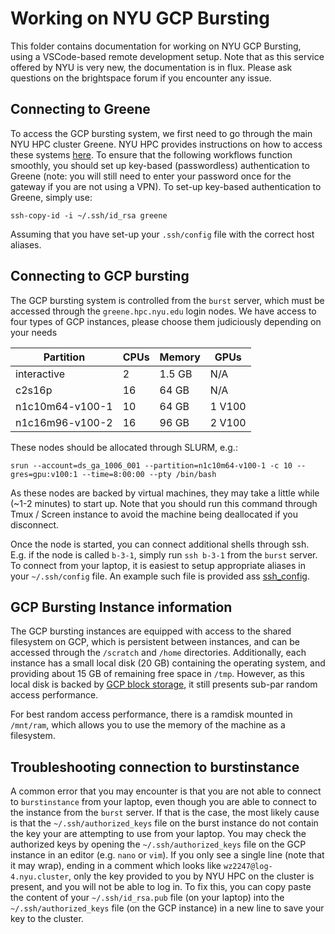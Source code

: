 # Working on NYU GCP Bursting

This folder contains documentation for working on NYU GCP Bursting, using a VSCode-based remote development setup.
Note that as this service offered by NYU is very new, the documentation is in flux.
Please ask questions on the brightspace forum if you encounter any issue.


## Connecting to Greene

To access the GCP bursting system, we first need to go through the main NYU HPC cluster Greene.
NYU HPC provides instructions on how to access these systems [here](https://sites.google.com/a/nyu.edu/nyu-hpc/documentation/hpc-access).
To ensure that the following workflows function smoothly, you should set up key-based (passwordless)
authentication to Greene (note: you will still need to enter your password once for the gateway if you
are not using a VPN).
To set-up key-based authentication to Greene, simply use:
```{bash}
ssh-copy-id -i ~/.ssh/id_rsa greene
```
Assuming that you have set-up your `.ssh/config` file with the correct host aliases.


## Connecting to GCP bursting

The GCP bursting system is controlled from the `burst` server, which must be accessed through the `greene.hpc.nyu.edu`
login nodes.
We have access to four types of GCP instances, please choose them judiciously depending on your needs

| Partition       | CPUs | Memory   | GPUs   |
|-----------------|------|----------|--------|
| interactive     |    2 |  1.5 GB  | N/A    |
| c2s16p          |   16 |  64 GB   | N/A    |
| n1c10m64-v100-1 |   10 |  64 GB   | 1 V100 |
| n1c16m96-v100-2 |   16 |  96 GB   | 2 V100 |

These nodes should be allocated through SLURM, e.g.:
```{bash}
srun --account=ds_ga_1006_001 --partition=n1c10m64-v100-1 -c 10 --gres=gpu:v100:1 --time=8:00:00 --pty /bin/bash
```
As these nodes are backed by virtual machines, they may take a little while (~1-2 minutes) to start up.
Note that you should run this command through Tmux / Screen instance to avoid the machine being
deallocated if you disconnect.

Once the node is started, you can connect additional shells through ssh.
E.g. if the node is called `b-3-1`, simply run `ssh b-3-1` from the `burst` server.
To connect from your laptop, it is easiest to setup appropriate aliases in your `~/.ssh/config` file.
An example such file is provided ass [ssh_config](../lecture2/examples/ssh_config).


## GCP Bursting Instance information

The GCP bursting instances are equipped with access to the shared filesystem on GCP, which is persistent
between instances, and can be accessed through the `/scratch` and `/home` directories.
Additionally, each instance has a small local disk (20 GB) containing the operating system, and providing
about 15 GB of remaining free space in `/tmp`.
However, as this local disk is backed by [GCP block storage](https://cloud.google.com/persistent-disk),
it still presents sub-par random access performance.

For best random access performance, there is a ramdisk mounted in `/mnt/ram`, which allows you to use
the memory of the machine as a filesystem.

## Troubleshooting connection to burstinstance

A common error that you may encounter is that you are not able to connect to `burstinstance` from your laptop,
even though you are able to connect to the instance from the `burst` server.
If that is the case, the most likely cause is that the `~/.ssh/authorized_keys` file on the burst instance do
not contain the key your are attempting to use from your laptop.
You may check the authorized keys by opening the `~/.ssh/authorized_keys` file on the GCP instance in an editor
(e.g. `nano` or `vim`).
If you only see a single line (note that it may wrap), ending in a comment which looks like `wz2247@log-4.nyu.cluster`,
only the key provided to you by NYU HPC on the cluster is present, and you will not be able to log in.
To fix this, you can copy paste the content of your `~/.ssh/id_rsa.pub` file (on your laptop) into the `~/.ssh/authorized_keys`
file (on the GCP instance) in a new line to save your key to the cluster.
